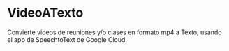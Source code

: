 # VideoATexto
Convierte videos de reuniones y/o  clases  en formato mp4  a Texto, usando el app de SpeechtoText de Google Cloud. 
